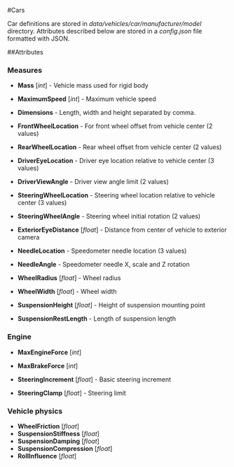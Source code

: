 #Cars

Car definitions are stored in *data/vehicles/car/manufacturer/model* directory.
Attributes described below are stored in a *config.json* file formatted with JSON.

##Attributes

### Measures
- **Mass** [*int*] - Vehicle mass used for rigid body
- **MaximumSpeed** [*int*] - Maximum vehicle speed
- **Dimensions** -  Length, width and height separated by comma.

- **FrontWheelLocation** - For front wheel offset from vehicle center (2 values)
- **RearWheelLocation** - Rear wheel offset from vehicle center (2 values)

- **DriverEyeLocation** - Driver eye location relative to vehicle center (3 values)
- **DriverViewAngle** - Driver view angle limit (2 values)
- **SteeringWheelLocation** - Steering wheel location relative to vehicle center (3 values)
- **SteeringWheelAngle** - Steering wheel initial rotation (2 values)
- **ExteriorEyeDistance** [*float*] - Distance from center of vehicle to exterior camera
- **NeedleLocation** - Speedometer needle location (3 values)
- **NeedleAngle** - Speedometer needle X, scale and Z rotation

- **WheelRadius** [*float*] - Wheel radius
- **WheelWidth** [*float*] - Wheel width
- **SuspensionHeight** [*float*] - Height of suspension mounting point
- **SuspensionRestLength** - Length of suspension length

### Engine

- **MaxEngineForce** [*int*]
- **MaxBrakeForce** [*int*]

- **SteeringIncrement** [*float*] - Basic steering increment
- **SteeringClamp** [*float*] - Steering limit

### Vehicle physics

- **WheelFriction** [*float*]
- **SuspensionStiffness** [*float*]
- **SuspensionDamping** [*float*]
- **SuspensionCompression** [*float*]
- **RollInfluence** [*float*]


